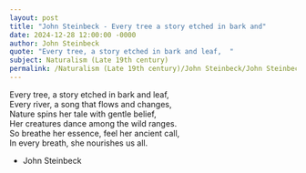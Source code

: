 ```yaml
---
layout: post
title: "John Steinbeck - Every tree a story etched in bark and"
date: 2024-12-28 12:00:00 -0000
author: John Steinbeck
quote: "Every tree, a story etched in bark and leaf,  "
subject: Naturalism (Late 19th century)
permalink: /Naturalism (Late 19th century)/John Steinbeck/John Steinbeck - Every tree a story etched in bark and
---
```


Every tree, a story etched in bark and leaf,  
Every river, a song that flows and changes,  
Nature spins her tale with gentle belief,  
Her creatures dance among the wild ranges.  
So breathe her essence, feel her ancient call,  
In every breath, she nourishes us all.

- John Steinbeck
